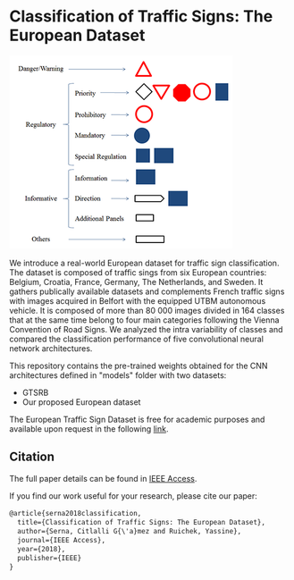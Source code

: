 # Classification of Traffic Signs: The European Dataset
![picture](Images/categories_small.png)

We introduce a real-world European dataset for traffic sign classification. The dataset is composed of traffic sings from six European countries: Belgium, Croatia, France, Germany, The Netherlands, and Sweden. It gathers publically available datasets and complements French traffic signs with images acquired in Belfort with the equipped UTBM autonomous vehicle. It is composed of more than 80 000 images divided in 164 classes that at the same time belong to four main categories following the Vienna Convention of Road Signs. We analyzed the intra variability of classes and compared the classification performance of five convolutional neural network architectures.

This repository contains the pre-trained weights obtained for the CNN architectures defined in "models" folder with two datasets:
- GTSRB 
- Our proposed European dataset

The European Traffic Sign Dataset is free for academic purposes and available upon request in the following [link](https://forms.gle/HwyLQtfN3uEpyo8q7).



## Citation

The full paper details can be found in [IEEE Access](https://ieeexplore.ieee.org/abstract/document/8558481).

If you find our work useful for your research, please cite our paper:
```
@article{serna2018classification,
  title={Classification of Traffic Signs: The European Dataset},
  author={Serna, Citlalli G{\'a}mez and Ruichek, Yassine},
  journal={IEEE Access},
  year={2018},
  publisher={IEEE}
}
```
